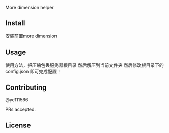 More dimension helper



## Install
安装前置more dimension

## Usage
使用方法，把压缩包丢服务器根目录 然后解压到当前文件夹
然后修改根目录下的config.json
即可完成配置！
## Contributing

@ye111566

PRs accepted.

## License
